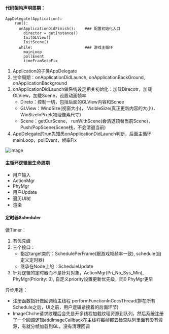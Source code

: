 #### 代码架构声明周期：
```
AppDelegate(Application):
    run():
      onApplicationDidFinish():    ### 配置初始化入口
        director = getInstance()
        InitGLView()
        InitScene()
      while:                       ### 游戏主循环
        mainLoop
        pollEvent
        timeFramSetpFix
```
1. Application的子类AppDelegate
2. 生命周期：onApplicationDidLaunch, onApplicationBackGround, onApplicationBackground
3. onApplicationDidLaunch做系统设定相关初始化：加载Direcotr，加载GLView，加载Scene，设置动画帧率
   - Direto：控制一切，包括后面的GLView内容和Scnee
   - GLView：WindSize(视窗大小)， VisibleSize(真正更新内容的大小)， WinSizeInPixel(物理像素尺寸)
   - Scene：getCurScene， runWithScene(会清退顶替当前Scene)， Push/PopScene(Scene栈，不会清退当前)
4. AppDelegate的run先知悉onApplicationDidLaunch判断，后面主循环mainLoop，pollEvent，帧率Fix

![image](https://github.com/user-attachments/assets/e7e5f4c4-ac82-4f98-9b4b-a86d26c00af1)
#### 主循环逻辑里生命周期
  - 用户输入
  - ActionMgr
  - PhyMgr
  - 用户Update
  - 遍历UI树
  - 渲染

#### 定时器Scheduler
做Timer：  
1. 有优先级
2. 三个接口：
   - 指定target类的：SchedulePerFrame(跟游戏帧频率一致), schedule(自定义定时器)
   - 继承在Node上的：ScheduleUpdate
3. 针对逻辑的定时器而不是针对对象，ActionMgr(Pri_No_Sys_Min), PhyMgr(Priority: 0), 自定义priority设置更新优先级，同0 PhyMgr更早

异步用途：  
- 注册函数指针做回调给主线程 performFunctionInCocsThread(排在所有Schedule之后，UI之前，用户逻辑紧接着的后面环节)
- ImageChche请求纹理后会先是开多线程加载纹理资源到队列，然后系统注册了一个回调逻辑addImageCallback在主线程每帧都去检查队列里面有没有资源，有就分帧加载到GL，没有清理回调


